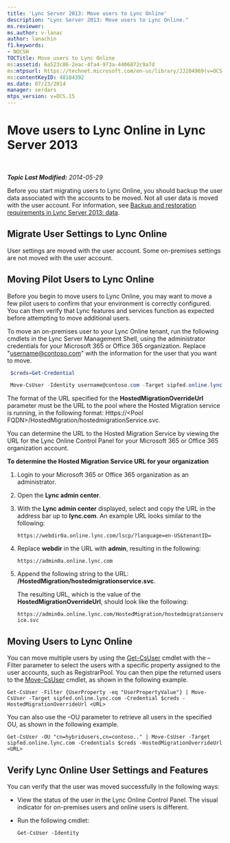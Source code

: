 ```yaml
---
title: 'Lync Server 2013: Move users to Lync Online'
description: "Lync Server 2013: Move users to Lync Online."
ms.reviewer: 
ms.author: v-lanac
author: lanachin
f1.keywords:
- NOCSH
TOCTitle: Move users to Lync Online
ms:assetid: 6a523c86-2eac-4fa4-973a-4406872c9a7d
ms:mtpsurl: https://technet.microsoft.com/en-us/library/JJ204969(v=OCS.15)
ms:contentKeyID: 48184392
ms.date: 07/23/2014
manager: serdars
mtps_version: v=OCS.15
---
```


# Move users to Lync Online in Lync Server 2013

<div data-xmlns="http://www.w3.org/1999/xhtml">

<div class="topic" data-xmlns="http://www.w3.org/1999/xhtml" data-msxsl="urn:schemas-microsoft-com:xslt" data-cs="https://msdn.microsoft.com/">

<div data-asp="https://msdn2.microsoft.com/asp">



</div>

<div id="mainSection">

<div id="mainBody">

<span> </span>

_**Topic Last Modified:** 2014-05-29_

Before you start migrating users to Lync Online, you should backup the user data associated with the accounts to be moved. Not all user data is moved with the user account. For information, see [Backup and restoration requirements in Lync Server 2013: data](lync-server-2013-backup-and-restoration-requirements-data.md).

<div>

## Migrate User Settings to Lync Online

User settings are moved with the user account. Some on-premises settings are not moved with the user account.

</div>

<div>

## Moving Pilot Users to Lync Online

Before you begin to move users to Lync Online, you may want to move a few pilot users to confirm that your environment is correctly configured. You can then verify that Lync features and services function as expected before attempting to move additional users.

To move an on-premises user to your Lync Online tenant, run the following cmdlets in the Lync Server Management Shell, using the administrator credentials for your Microsoft 365 or Office 365 organization. Replace "username@contoso.com" with the information for the user that you want to move.

   ```PowerShell
    $creds=Get-Credential
   ```

   ```PowerShell
    Move-CsUser -Identity username@contoso.com -Target sipfed.online.lync.com -Credential $creds -HostedMigrationOverrideUrl <URL>
   ```

The format of the URL specified for the **HostedMigrationOverrideUrl** parameter must be the URL to the pool where the Hosted Migration service is running, in the following format: Https://\<Pool FQDN\>/HostedMigration/hostedmigrationService.svc.

You can determine the URL to the Hosted Migration Service by viewing the URL for the Lync Online Control Panel for your Microsoft 365 or Office 365 organization account.

**To determine the Hosted Migration Service URL for your organization**

1.  Login to your Microsoft 365 or Office 365 organization as an administrator.

2.  Open the **Lync admin center**.

3.  With the **Lync admin center** displayed, select and copy the URL in the address bar up to **lync.com**. An example URL looks similar to the following:
    
    `https://webdir0a.online.lync.com/lscp/?language=en-US&tenantID=`

4.  Replace **webdir** in the URL with **admin**, resulting in the following:
    
    `https://admin0a.online.lync.com`

5.  Append the following string to the URL: **/HostedMigration/hostedmigrationservice.svc**.
    
    The resulting URL, which is the value of the **HostedMigrationOverrideUrl**, should look like the following:
    
    `https://admin0a.online.lync.com/HostedMigration/hostedmigrationservice.svc`

</div>

<div>

## Moving Users to Lync Online

You can move multiple users by using the [Get-CsUser](https://docs.microsoft.com/powershell/module/skype/Get-CsUser) cmdlet with the –Filter parameter to select the users with a specific property assigned to the user accounts, such as RegistrarPool. You can then pipe the returned users to the [Move-CsUser](https://docs.microsoft.com/powershell/module/skype/Move-CsUser) cmdlet, as shown in the following example.

    Get-CsUser -Filter {UserProperty -eq "UserPropertyValue"} | Move-CsUser -Target sipfed.online.lync.com -Credential $creds -HostedMigrationOverrideUrl <URL>

You can also use the –OU parameter to retrieve all users in the specified OU, as shown in the following example.

    Get-CsUser -OU "cn=hybridusers,cn=contoso.." | Move-CsUser -Target sipfed.online.lync.com -Credentials $creds -HostedMigrationOverrideUrl <URL>

</div>

<div>

## Verify Lync Online User Settings and Features

You can verify that the user was moved successfully in the following ways:

  - View the status of the user in the Lync Online Control Panel. The visual indicator for on-premises users and online users is different.

  - Run the following cmdlet:
    
        Get-CsUser -Identity

</div>

</div>

<span> </span>

</div>

</div>

</div>

